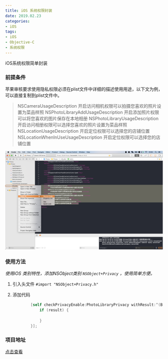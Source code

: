 ```yaml
---
title: iOS 系统权限封装
date: 2019.02.23
categories: 
- iOS
tags:
- iOS
- Objective-C
- 系统权限
---
```


iOS系统权限简单封装

### 前提条件

苹果审核要求使用隐私权限必须在plist文件中详细的描述使用用途，以下文为例，可以直接复制到plist文件中。

> <key>NSCameraUsageDescription</key>
> <string>开启访问相机权限可以拍摄您喜欢的照片设置为菜品样照</string>
> <key>NSPhotoLibraryAddUsageDescription</key>
> <string>开启添加照片权限可以将您喜欢的图片保存在本地相册</string>
> <key>NSPhotoLibraryUsageDescription</key>
> <string>开启访问相册权限可以选择您喜欢的照片设置为菜品样照</string>
> <key>NSLocationUsageDescription</key>
> <string>开启定位权限可以选择您的店铺位置</string>
> <key>NSLocationWhenInUseUsageDescription</key>
> <string>开启定位权限可以选择您的店铺位置</string>

![image-20190223165039223](https://github.com/dusmit/Privacy/blob/master/image-20190223165039223.png)

### 使用方法

*使用iOS 类别特性，添加NSObject类别 `NSObject+Privacy` ，使用简单方便。*

1. 引入头文件 `#import "NSObject+Privacy.h"`

2. 添加代码

   ```objective-c
           [self checkPrivacyEnable:PhotoLibraryPrivacy withResult:^(BOOL result) {
               if (result) {
   
               }
           }];
   ```

### 项目地址

[点击查看](https://github.com/dusmit/Privacy)















